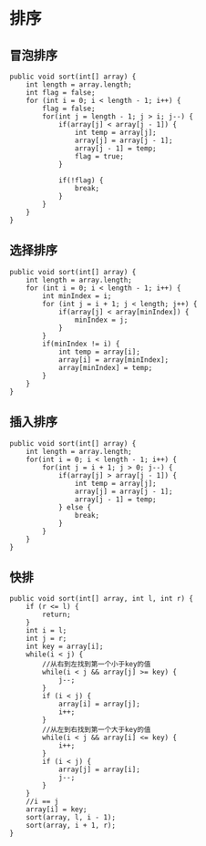 排序
===============================
冒泡排序    
----------------------------

	public void sort(int[] array) {
		int length = array.length;
		int flag = false;
		for (int i = 0; i < length - 1; i++) {
			flag = false;
			for(int j = length - 1; j > i; j--) {
				if(array[j] < array[j - 1]) {
					int temp = array[j];
					array[j] = array[j - 1];
					array[j - 1] = temp;
					flag = true;
				}
				
				if(!flag) {
					break;
				}
			}
		}
	}
	
选择排序     
-----------------------------------

	public void sort(int[] array) {
		int length = array.length;
		for (int i = 0; i < length - 1; i++) {
			int minIndex = i;
			for (int j = i + 1; j < length; j++) {
				if(array[j] < array[minIndex]) {
					minIndex = j;
				}
			}
			if(minIndex != i) {
				int temp = array[i];
				array[i] = array[minIndex];
				array[minIndex] = temp;
			}
		}
	}
	
	
插入排序
---------------------------------

	public void sort(int[] array) {
		int length = array.length;
		for(int i = 0; i < length - 1; i++) {
			for(int j = i + 1; j > 0; j--) {
				if(array[j] > array[j - 1]) {
					int temp = array[j];
					array[j] = array[j - 1];
					array[j - 1] = temp;
				} else {
					break;
				}
			}
		}
	}
	
快排
-------------------------------------

	public void sort(int[] array, int l, int r) {
		if (r <= l) {
			return;
		}
		int i = l;
		int j = r;
		int key = array[i];
		while(i < j) {
			//从右到左找到第一个小于key的值
			while(i < j && array[j] >= key) {
				j--;
			}
			if (i < j) {
				array[i] = array[j];
				i++;
			}
			//从左到右找到第一个大于key的值
			while(i < j && array[i] <= key) {
				i++;
			}
			if (i < j) {
				array[j] = array[i];
				j--;
			}
		}
		//i == j
		array[i] = key;
		sort(array, l, i - 1);
		sort(array, i + 1, r);
	}
